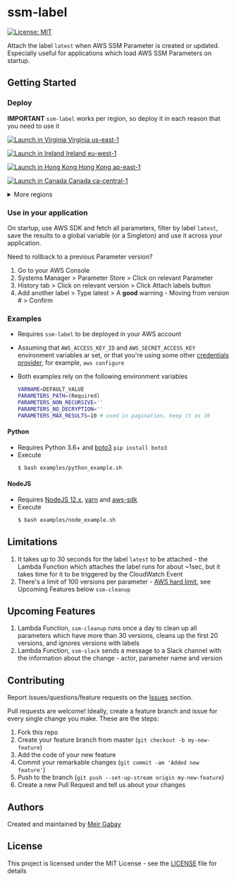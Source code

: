 # ssm-label

[![License: MIT](https://img.shields.io/badge/License-MIT-green.svg)](./LICENSE)

Attach the label `latest` when AWS SSM Parameter is created or updated. Especially useful for applications which load AWS SSM Parameters on startup.

## Getting Started

### Deploy

**IMPORTANT** `ssm-label` works per region, so deploy it in each reason that you need to use it

[![Launch in Virginia](https://s3.amazonaws.com/cloudformation-examples/cloudformation-launch-stack.png) Virginia us-east-1](https://us-east-1.console.aws.amazon.com/cloudformation/home?region=us-east-1#/stacks/quickcreate?templateURL=https://ssm-label.s3-eu-west-1.amazonaws.com/cfn-template-ssm-label.yml)

[![Launch in Ireland](https://s3.amazonaws.com/cloudformation-examples/cloudformation-launch-stack.png) Ireland eu-west-1](https://eu-west-1.console.aws.amazon.com/cloudformation/home?region=eu-west-1#/stacks/quickcreate?templateURL=https://ssm-label.s3-eu-west-1.amazonaws.com/cfn-template-ssm-label.yml)

[![Launch in Hong Kong](https://s3.amazonaws.com/cloudformation-examples/cloudformation-launch-stack.png) Hong Kong ap-east-1](https://eu-west-1.console.aws.amazon.com/cloudformation/home?region=eu-west-1#/stacks/quickcreate?templateURL=https://ssm-label.s3-eu-west-1.amazonaws.com/cfn-template-ssm-label.yml)

[![Launch in Canada](https://s3.amazonaws.com/cloudformation-examples/cloudformation-launch-stack.png) Canada ca-central-1](https://eu-west-1.console.aws.amazon.com/cloudformation/home?region=eu-west-1#/stacks/quickcreate?templateURL=https://ssm-label.s3-eu-west-1.amazonaws.com/cfn-template-ssm-label.yml)

<details><summary>
More regions
</summary>

To deploy in other regions, replace AWS_REGION with the region's code

```
https://AWS_REGION.console.aws.amazon.com/cloudformation/home?region=AWS_REGION#/stacks/quickcreate?templateURL=https://
ssm-label.s3-eu-west-1.amazonaws.com/cfn-template-ssm-label.yml
```

</details>

### Use in your application

On startup, use AWS SDK and fetch all parameters, filter by label `latest`, save the results to a global variable (or a Singleton) and use it across your application.

Need to rollback to a previous Parameter version?

1. Go to your AWS Console
1. Systems Manager > Parameter Store > Click on relevant Parameter
1. History tab > Click on relevant version > Click Attach labels button
1. Add another label > Type latest > A **good** warning - Moving from version # > Confirm

### Examples

- Requires `ssm-label` to be deployed in your AWS account
- Assuming that `AWS_ACCESS_KEY_ID` and `AWS_SECRET_ACCESS_KEY` environment variables ar set, or that you're using some other [credentials provider](https://boto3.amazonaws.com/v1/documentation/api/latest/guide/credentials.html#configuring-credentials), for example, `aws configure`
- Both examples rely on the following environment variables

  ```bash
  VARNAME=DEFAULT_VALUE
  PARAMETERS_PATH=(Required)
  PARAMETERS_NON_RECURSIVE=''
  PARAMETERS_NO_DECRYPTION=''
  PARAMETERS_MAX_RESULTS=10 # used in pagination, keep it as 10
  ```

#### Python

- Requires Python 3.6+ and [boto3](https://pypi.org/project/boto3/) `pip install boto3`
- Execute
  ```bash
  $ bash examples/python_example.sh
  ```

#### NodeJS

- Requires [NodeJS 12.x](https://nodejs.org/en/download/package-manager/), [yarn](https://classic.yarnpkg.com/en/docs/install/) and [aws-sdk](https://www.npmjs.com/package/aws-sdk)
- Execute
  ```bash
  $ bash examples/node_example.sh
  ```

## Limitations

1. It takes up to 30 seconds for the label `latest` to be attached - the Lambda Function which attaches the label runs for about ~1sec, but it takes time for it to be triggered by the CloudWatch Event
1. There's a limit of 100 versions per parameter - [AWS hard limit](https://docs.aws.amazon.com/systems-manager/latest/userguide/sysman-paramstore-labels.html), see Upcoming Features below `ssm-cleanup`

## Upcoming Features

1. Lambda Function, `ssm-cleanup` runs once a day to clean up all parameters which have more than 30 versions, cleans up the first 20 versions, and ignores versions with labels
1. Lambda Function, `ssm-slack` sends a message to a Slack channel with the information about the change - actor, parameter name and version

## Contributing

Report issues/questions/feature requests on the [Issues](https://github.com/unfor19/ssm-label/issues) section.

Pull requests are welcome! Ideally, create a feature branch and issue for every single change you make. These are the steps:

1. Fork this repo
1. Create your feature branch from master (`git checkout -b my-new-feature`)
1. Add the code of your new feature
1. Commit your remarkable changes (`git commit -am 'Added new feature'`)
1. Push to the branch (`git push --set-up-stream origin my-new-feature`)
1. Create a new Pull Request and tell us about your changes

## Authors

Created and maintained by [Meir Gabay](https://github.com/unfor19)

## License

This project is licensed under the MIT License - see the [LICENSE](https://github.com/unfor19/ssm-label/blob/master/LICENSE) file for details
